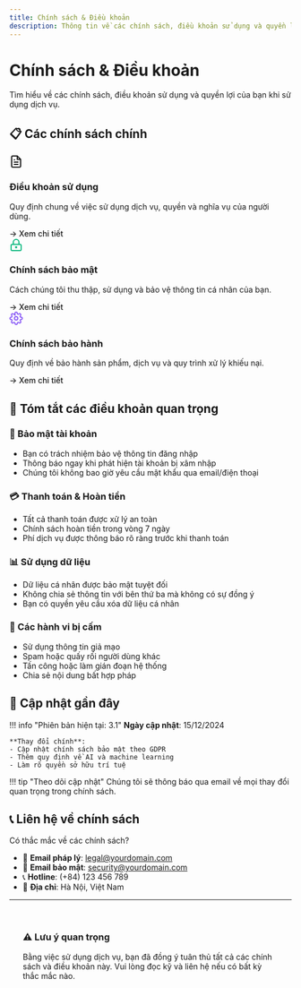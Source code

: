 ```yaml
---
title: Chính sách & Điều khoản
description: Thông tin về các chính sách, điều khoản sử dụng và quyền lợi của bạn
---
```


# Chính sách & Điều khoản

Tìm hiểu về các chính sách, điều khoản sử dụng và quyền lợi của bạn khi sử dụng dịch vụ.

## 📋 Các chính sách chính

<div class="custom-grid" style="grid-template-columns: repeat(auto-fit, minmax(300px, 1fr));">

<div class="custom-card">
    <div class="card-icon" style="color: var(--brand-accent);">
        <svg width="24" height="24" viewBox="0 0 24 24" fill="none" stroke="currentColor" stroke-width="2">
            <path d="M14 2H6a2 2 0 0 0-2 2v16a2 2 0 0 0 2 2h12a2 2 0 0 0 2-2V8z"/>
            <polyline points="14,2 14,8 20,8"/>
            <line x1="16" y1="13" x2="8" y2="13"/>
            <line x1="16" y1="17" x2="8" y2="17"/>
            <polyline points="10,9 9,9 8,9"/>
        </svg>
    </div>
    <h3 class="card-title">Điều khoản sử dụng</h3>
    <p class="card-text">Quy định chung về việc sử dụng dịch vụ, quyền và nghĩa vụ của người dùng.</p>
    <a href="#dieu-khoan" style="color: var(--brand-accent); text-decoration: none; font-weight: 500;">→ Xem chi tiết</a>
</div>

<div class="custom-card">
    <div class="card-icon" style="color: #10b981;">
        <svg width="24" height="24" viewBox="0 0 24 24" fill="none" stroke="currentColor" stroke-width="2">
            <rect x="3" y="11" width="18" height="11" rx="2" ry="2"/>
            <circle cx="12" cy="16" r="1"/>
            <path d="M7 11V7a5 5 0 0 1 10 0v4"/>
        </svg>
    </div>
    <h3 class="card-title">Chính sách bảo mật</h3>
    <p class="card-text">Cách chúng tôi thu thập, sử dụng và bảo vệ thông tin cá nhân của bạn.</p>
    <a href="#bao-mat" style="color: var(--brand-accent); text-decoration: none; font-weight: 500;">→ Xem chi tiết</a>
</div>

<div class="custom-card">
    <div class="card-icon" style="color: #8b5cf6;">
        <svg width="24" height="24" viewBox="0 0 24 24" fill="none" stroke="currentColor" stroke-width="2">
            <circle cx="12" cy="12" r="3"/>
            <path d="M19.4 15a1.65 1.65 0 0 0 .33 1.82l.06.06a2 2 0 0 1 0 2.83 2 2 0 0 1-2.83 0l-.06-.06a1.65 1.65 0 0 0-1.82-.33 1.65 1.65 0 0 0-1 1.51V21a2 2 0 0 1-2 2 2 2 0 0 1-2-2v-.09A1.65 1.65 0 0 0 9 19.4a1.65 1.65 0 0 0-1.82.33l-.06.06a2 2 0 0 1-2.83 0 2 2 0 0 1 0-2.83l.06-.06a1.65 1.65 0 0 0 .33-1.82 1.65 1.65 0 0 0-1.51-1H3a2 2 0 0 1-2-2 2 2 0 0 1 2-2h.09A1.65 1.65 0 0 0 4.6 9a1.65 1.65 0 0 0-.33-1.82l-.06-.06a2 2 0 0 1 0-2.83 2 2 0 0 1 2.83 0l.06.06a1.65 1.65 0 0 0 1.82.33H9a1.65 1.65 0 0 0 1 1.51V3a2 2 0 0 1 2-2 2 2 0 0 1 2 2v.09a1.65 1.65 0 0 0 1 1.51 1.65 1.65 0 0 0 1.82-.33l.06-.06a2 2 0 0 1 2.83 0 2 2 0 0 1 0 2.83l-.06.06a1.65 1.65 0 0 0-.33 1.82V9a1.65 1.65 0 0 0 1.51 1H21a2 2 0 0 1 2 2 2 2 0 0 1-2 2h-.09a1.65 1.65 0 0 0-1.51 1z"/>
        </svg>
    </div>
    <h3 class="card-title">Chính sách bảo hành</h3>
    <p class="card-text">Quy định về bảo hành sản phẩm, dịch vụ và quy trình xử lý khiếu nại.</p>
    <a href="bao-hanh.md" style="color: var(--brand-accent); text-decoration: none; font-weight: 500;">→ Xem chi tiết</a>
</div>

</div>

## 📖 Tóm tắt các điều khoản quan trọng

### 🔐 Bảo mật tài khoản
- Bạn có trách nhiệm bảo vệ thông tin đăng nhập
- Thông báo ngay khi phát hiện tài khoản bị xâm nhập
- Chúng tôi không bao giờ yêu cầu mật khẩu qua email/điện thoại

### 💳 Thanh toán & Hoàn tiền
- Tất cả thanh toán được xử lý an toàn
- Chính sách hoàn tiền trong vòng 7 ngày
- Phí dịch vụ được thông báo rõ ràng trước khi thanh toán

### 📊 Sử dụng dữ liệu
- Dữ liệu cá nhân được bảo mật tuyệt đối
- Không chia sẻ thông tin với bên thứ ba mà không có sự đồng ý
- Bạn có quyền yêu cầu xóa dữ liệu cá nhân

### 🚫 Các hành vi bị cấm
- Sử dụng thông tin giả mạo
- Spam hoặc quấy rối người dùng khác
- Tấn công hoặc làm gián đoạn hệ thống
- Chia sẻ nội dung bất hợp pháp

## 📅 Cập nhật gần đây

!!! info "Phiên bản hiện tại: 3.1"
    **Ngày cập nhật**: 15/12/2024
    
    **Thay đổi chính**:
    - Cập nhật chính sách bảo mật theo GDPR
    - Thêm quy định về AI và machine learning
    - Làm rõ quyền sở hữu trí tuệ

!!! tip "Theo dõi cập nhật"
    Chúng tôi sẽ thông báo qua email về mọi thay đổi quan trọng trong chính sách.

## 📞 Liên hệ về chính sách

Có thắc mắc về các chính sách?

- 📧 **Email pháp lý**: legal@yourdomain.com  
- 📧 **Email bảo mật**: security@yourdomain.com
- 📞 **Hotline**: (+84) 123 456 789
- 📍 **Địa chỉ**: Hà Nội, Việt Nam

---

<div style="background: var(--brand-bg-secondary); border: 1px solid var(--brand-border); border-radius: var(--brand-radius); padding: 24px; margin: 32px 0;">
    <h3 style="margin-top: 0; color: var(--brand-accent);">⚠️ Lưu ý quan trọng</h3>
    <p style="margin-bottom: 0;">
        Bằng việc sử dụng dịch vụ, bạn đã đồng ý tuân thủ tất cả các chính sách và điều khoản này. 
        Vui lòng đọc kỹ và liên hệ nếu có bất kỳ thắc mắc nào.
    </p>
</div>
